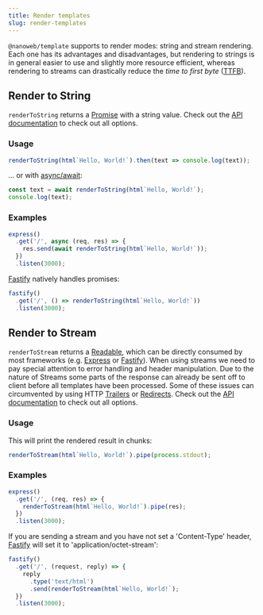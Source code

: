 ```yaml
---
title: Render templates
slug: render-templates
---
```


`@nanoweb/template` supports to render modes: string and stream rendering. Each one has its advantages and disadvantages, but rendering to strings is in general easier to use and slightly more resource efficient, whereas rendering to streams can drastically reduce the *time to first byte* ([TTFB](https://en.wikipedia.org/wiki/Time_to_first_byte)).

## Render to String
`renderToString` returns a [Promise](https://developer.mozilla.org/en-US/docs/Web/JavaScript/Reference/Global_Objects/Promise) with a string value. Check out the [API documentation]() to check out all options.

### Usage
```js
renderToString(html`Hello, World!`).then(text => console.log(text));
```
... or with [async/await](https://developer.mozilla.org/en-US/docs/Learn/JavaScript/Asynchronous/Async_await):
```js
const text = await renderToString(html`Hello, World!`);
console.log(text);
```
### Examples

```js
express()
  .get('/', async (req, res) => {
    res.send(await renderToString(html`Hello, World!`));
  })
  .listen(3000);
```

[Fastify](https://www.fastify.io/) natively handles promises:
```js
fastify()
  .get('/', () => renderToString(html`Hello, World!`))
  .listen(3000);
```
## Render to Stream
`renderToStream` returns a [Readable](https://nodejs.org/api/stream.html#stream_readable_streams), which can be directly consumed by most frameworks (e.g. [Express](https://expressjs.com/) or [Fastify](https://www.fastify.io/)). When using streams we need to pay special attention to error handling and header manipulation. Due to the nature of Streams some parts of the response can already be sent off to client before all templates have been processed. Some of these issues can circumvented by using HTTP [Trailers](https://developer.mozilla.org/en-US/docs/Web/HTTP/Headers/Trailer) or [Redirects](https://en.wikipedia.org/wiki/URL_redirection#HTTP_status_codes_3xx). Check out the [API documentation]() to check out all options.

### Usage

This will print the rendered result in chunks:
```js
renderToStream(html`Hello, World!`).pipe(process.stdout);
```
### Examples
```js
express()
  .get('/', (req, res) => {
    renderToStream(html`Hello, World!`).pipe(res);
  })
  .listen(3000);
```

If you are sending a stream and you have not set a 'Content-Type' header, [Fastify](https://www.fastify.io/) will set it to 'application/octet-stream':
```js
fastify()
  .get('/', (request, reply) => {
    reply
      .type('text/html')
      .send(renderToStream(html`Hello, World!`);
  })
  .listen(3000);
```
